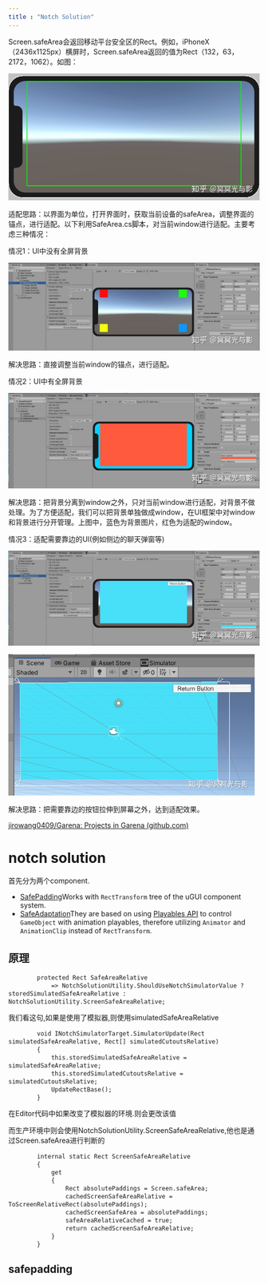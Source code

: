 ```yaml
---
title : "Notch Solution"
---
```


Screen.safeArea会返回移动平台安全区的Rect。例如，iPhoneX（2436x1125px）横屏时，Screen.safeArea返回的值为Rect（132，63，2172，1062）。如图：

![img](../../assets/images/2020-08-29-Notch-Solution/v2-2381f8819f70e7cd357662188e2616b6_720w.jpg)



适配思路：以界面为单位，打开界面时，获取当前设备的safeArea，调整界面的锚点，进行适配。以下利用SafeArea.cs脚本，对当前window进行适配。主要考虑三种情况：

情况1：UI中没有全屏背景

![img](../../assets/images/2020-08-29-Notch-Solution/v2-b472160ce00e02f830c3e09dd2bc5747_720w.jpg)

解决思路：直接调整当前window的锚点，进行适配。



情况2：UI中有全屏背景

![img](../../assets/images/2020-08-29-Notch-Solution/v2-baffbbebb247c6466fcf5f0b9ddd1a95_720w.jpg)

解决思路：把背景分离到window之外，只对当前window进行适配，对背景不做处理。为了方便适配，我们可以把背景单独做成window，在UI框架中对window和背景进行分开管理。上图中，蓝色为背景图片，红色为适配的window。



情况3：适配需要靠边的UI(例如侧边的聊天弹窗等)

![img](../../assets/images/2020-08-29-Notch-Solution/v2-bb8467626340c8dac46c81adf176b1c3_720w.jpg)

![img](../../assets/images/2020-08-29-Notch-Solution/v2-615a71b2dfd94b07e4bed4d0fbcea2db_720w.jpg)

解决思路：把需要靠边的按钮拉伸到屏幕之外，达到适配效果。

[jirowang0409/Garena: Projects in Garena (github.com)](https://github.com/jirowang0409/Garena)



# notch solution

首先分为两个component.

- [SafePadding](https://exceed7.com/notch-solution/components/ui-behaviour/safe-padding.html)Works with `RectTransform` tree of the uGUI component system.
-  [SafeAdaptation](https://exceed7.com/notch-solution/components/adaptation/safe-adaptation.html)They are based on using [Playables API](https://docs.unity3d.com/ScriptReference/Playables.Playable.html) to control `GameObject` with animation playables, therefore utilizing `Animator` and `AnimationClip` instead of `RectTransform`.

## 原理

```
        protected Rect SafeAreaRelative
            => NotchSolutionUtility.ShouldUseNotchSimulatorValue ? storedSimulatedSafeAreaRelative : NotchSolutionUtility.ScreenSafeAreaRelative;
```

我们看这句,如果是使用了模拟器,则使用simulatedSafeAreaRelative

```
        void INotchSimulatorTarget.SimulatorUpdate(Rect simulatedSafeAreaRelative, Rect[] simulatedCutoutsRelative)
        {
            this.storedSimulatedSafeAreaRelative = simulatedSafeAreaRelative;
            this.storedSimulatedCutoutsRelative = simulatedCutoutsRelative;
            UpdateRectBase();
        }
```

在Editor代码中如果改变了模拟器的环境.则会更改该值

而生产环境中则会使用NotchSolutionUtility.ScreenSafeAreaRelative,他也是通过Screen.safeArea进行判断的

```
        internal static Rect ScreenSafeAreaRelative
        {
            get
            {
                Rect absolutePaddings = Screen.safeArea;
                cachedScreenSafeAreaRelative = ToScreenRelativeRect(absolutePaddings);
                cachedScreenSafeArea = absolutePaddings;
                safeAreaRelativeCached = true;
                return cachedScreenSafeAreaRelative;
            }
        }

```

## safepadding

